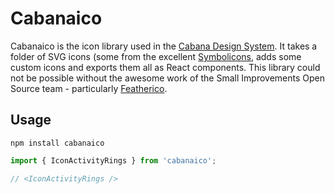 # Cabanaico

Cabanaico is the icon library used in the [Cabana Design System](https://www,cabanadesignsystem.com). It takes a folder of SVG icons (some from the excellent [Symbolicons](http://symbolicons.com), adds some custom icons and exports them all as React components. This library could not be possible without the awesome work of the Small Improvements Open Source team - particularly [Featherico](https://github.com/SmallImprovements-OpenSource/featherico).

## Usage

```
npm install cabanaico
```

```js
import { IconActivityRings } from 'cabanaico';

// <IconActivityRings />
```
